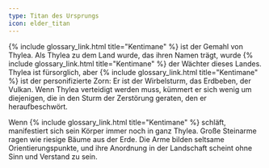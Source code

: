 ```yaml
---
type: Titan des Ursprungs
icon: elder_titan
---
```


{% include glossary_link.html title="Kentimane" %} ist der Gemahl von Thylea. Als Thylea zu dem Land wurde, das ihren
Namen trägt, wurde {% include glossary_link.html title="Kentimane" %} der Wächter dieses Landes. Thylea ist fürsorglich,
aber {% include glossary_link.html title="Kentimane" %} ist der personifizierte Zorn: Er ist der Wirbelsturm, das
Erdbeben, der Vulkan. Wenn Thylea verteidigt werden muss, kümmert er sich wenig
um diejenigen, die in den Sturm der Zerstörung geraten, den er heraufbeschwört.

Wenn {% include glossary_link.html title="Kentimane" %} schläft, manifestiert sich sein Körper immer noch in ganz Thylea.
Große Steinarme ragen wie riesige Bäume aus der Erde. Die Arme bilden seltsame
Orientierungspunkte, und ihre Anordnung in der Landschaft scheint ohne Sinn und
Verstand zu sein.
